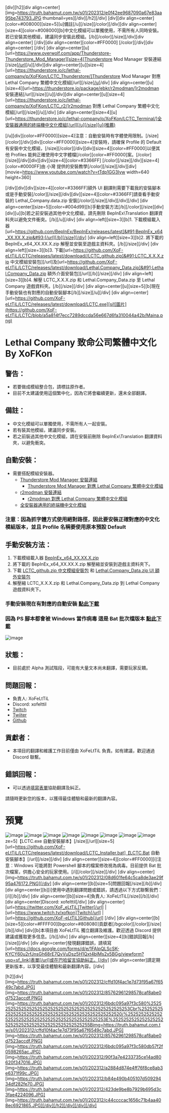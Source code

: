 [div][h2][div align=center][img=https://truth.bahamut.com.tw/s01/202312/e0f42ee9687090a67e83aa95be743793.JPG thumbnail=yes][/div][/h2][/div]
[div][div align=center][color=#008000][size=5][u]備註[/u][/size][/color][/div][div align=center][size=4][color=#008000][b]中文化模組可以單獨使用，不需所有人同時安裝。
若已安裝其他模組，建議同步安裝此模組。[/b][/color][/size][/div][div align=center]
[/div][div align=center][color=#FF0000]
[/color][/div][div align=center]
[/div]
[div align=center][u][url=https://www.overwolf.com/app/Thunderstore-Thunderstore_Mod_Manager][size=4]Thunderstore Mod Manager 安裝連結[/size][/url](推薦)[/u][/div][div align=center][u][size=4][url=https://thunderstore.io/c/lethal-company/p/XoFKon/LCTC_Thunderstore/]Thunderstore Mod Manager 對應 Lethal Company 繁體中文化模組[/url][/size][/u](推薦)[/div]
[div align=center][u][size=4][url=https://thunderstore.io/package/ebkr/r2modman/]r2modman 安裝連結[/url][/size][/u][/div][div align=center][u][size=4][url=https://thunderstore.io/c/lethal-company/p/XoFKon/LCTC_r2/]r2modman 對應 Lethal Company 繁體中文化模組[/url][/size][/u][/div]
[div align=center][size=4][u][url=https://thunderstore.io/c/lethal-company/p/XoFKon/LCTC_Terminal/]全安裝器通用的終端機中文化模組[/url][/u][/size][u](推薦)

[/u][div][color=#FF0000][size=4]注意：自動安裝時有字體使用限制。[/size][/color][/div][div][color=#FF0000][size=4]安裝時，請確保 Profile 的 Default 有安裝中文化模組，[/size][/color][/div][div][size=4][color=#FF0000]以便其他 Profiles 能夠正確使用中文字體檔[/color][color=#FF0000]案。[/color][/size][/div][div][div][size=4][color=#3366FF]
[/color][/size][/div][size=4][color=#0000FF]由 小灣 提供的安裝教學[/color][/size][/div][div][movie=https://www.youtube.com/watch?v=tTdp1GG3Iyw width=640 height=360]

[/div][div][div][size=4][color=#3366FF]額外 UI 翻譯則需要下載我的安裝腳本或是手動安裝[/color][/size][/div][div][size=4][color=#3366FF]請查看手動安裝的 Lethal_Company.data.zip 安裝[/color][/size][/div][/div][/div]
[div align=center][size=5][color=#004d99][b]手動安裝方法[/b][/color][/size][div]
[div][u][b]若之前安裝過其他中文化模組，請先刪除 BepInEx\Translation 翻譯資料夾以避免文件衝突。[/b][/u][/div]
[div align=left][size=3][b]1. 下載模組載入器[url=https://github.com/BepInEx/BepInEx/releases/latest]&#91;BepInEx_x64_XX.XX.X.zip&#93;[/url][/b][/size][/div]
[div align=left][size=3][b]2. 將下載的 BepInEx_x64_XX.XX.X.zip 解壓並安裝至遊戲主資料夾。[/b][/size][/div]
[div align=left][size=3][b]3. 下載[url=https://github.com/XoF-eLtTiL/LCTC/releases/latest/download//LCTC_github.zip]&#91;LCTC_X.X.X.zip 中文模組安裝包&#93;[/url]及[url=https://github.com/XoF-eLtTiL/LCTC/releases/latest/download/Lethal.Company_Data.zip]&#91;Lethal.Company_Data.zip 額外介面安裝包&#93;[/url][/b][/size][/div]
[div align=left][size=3][b]4. 解壓 LCTC_X.X.X.zip 和 Lethal.Company_Data.zip 至 Lethal Company 遊戲資料夾。[/b][/size][/div]
[div align=center][u][size=5][b]現在手動安裝也有對應的自動安裝腳本[/b][/size][/u][/div]
[div align=center][url=https://github.com/XoF-eLtTiL/LCTC/releases/latest/download/LCTC.exe][si![圖片](https://github.com/XoF-eLtTiL/LCTC/blob/a5a814f7ecc7289dccda56e667d6fa310044a42b/Maina.png)

# Lethal Company 致命公司繁體中文化 By XoFKon

## 警告：
- 若要做成模組整合包，請標註原作者。
- 目前不太建議使用這個繁中化，因為它將會繼續更新，還未全部翻譯。

## 備註：
- 中文化模組可以單獨使用，不需所有人一起安裝。
- 若有裝其他模組，建議同步安裝。
- 若之前裝過其他中文化模組，請在安裝前刪除 BepInEx\Translation 翻譯資料夾，以避免衝突。

## 自動安裝：
- 需要搭配模組安裝器。
  - [Thunderstore Mod Manager 安裝連結](https://www.overwolf.com/app/Thunderstore-Thunderstore_Mod_Manager)
    - [Thunderstore Mod Manager 對應 Lethal Company 繁體中文化模組](https://thunderstore.io/c/lethal-company/p/XoFKon/LCTC_Thunderstore)
  - [r2modman 安裝連結](https://thunderstore.io/package/ebkr/r2modman/)
    - [r2modman 對應 Lethal Company 繁體中文化模組](https://thunderstore.io/c/lethal-company/p/XoFKon/LCTC_r2/)
  - [全安裝器通用的終端機中文化模組](https://thunderstore.io/c/lethal-company/p/XoFKon/LCTC_Terminal/)

### 注意：因為抓字體方式使用**絕對路徑**，因此要安裝正確對應的中文化模組版本，**__並且 Profile 名稱要使用原本預設 Default__**

## 手動安裝方法：
1. 下載模組載入器 [BepInEx_x64_XX.XX.X.zip](https://github.com/BepInEx/BepInEx/releases/latest) 
2. 將下載的 BepInEx_x64_XX.XX.X.zip 解壓縮並安裝到遊戲主資料夾下。
3. 下載 [LCTC_github.zip 中文模組安裝包](https://github.com/XoF-eLtTiL/LCTC/releases/latest/download/LCTC_github.zip) 和 [Lethal.Company_Data.zip UI 額外安裝包](https://github.com/XoF-eLtTiL/LCTC/releases/latest/download/Lethal.Company_Data.zip)
4. 解壓縮 LCTC_X.X.X.zip 和 Lethal.Company_Data.zip 到 Lethal Company 遊戲資料夾下。

### 手動安裝現在有對應的自動安裝 [點此下載](https://github.com/XoF-eLtTiL/LCTC/releases/latest/download/LCTC.exe)
### 因為 PS 腳本都會被 Windows 當作病毒 這是 Bat 批次檔版本 [點此下載](https://github.com/XoF-eLtTiL/LCTC/releases/latest/download/LCTC_Installer.bat)

![image](https://truth.bahamut.com.tw/s01/202312/08d601fe64c5ca8de3ae29f95a476172.PNG)

## 狀態：
- 目前處於 Alpha 測試階段，可能有大量文本尚未翻譯，需要玩家反饋。

## 問題回報：
- 負責人: XoFeLtTiL
- Discord: xofelttil
- [Twitch](https://www.twitch.tv/xofkon)
- [Twiiter](https://twitter.com/XoF_eLtTiL)
- [Github](https://github.com/XoF-eLtTiL)

## 貢獻者：
- 本項目的翻譯和維護工作目前僅由 XoFeLtTiL 負責。如有建議，歡迎通過 Discord 聯繫。

## 錯誤回報：
- 可以透過[填寫表單](https://docs.google.com/forms/d/e/1FAIpQLScSK-KYCY60u2rfJnsGh68rE7QvVuDsz5H1Qxt4bIMs2x5BGg/viewform?usp=sf_link)協助翻譯及糾正。

請隨時更新您的版本，以獲得最佳體驗和最新的翻譯內容。

# 預覽
![image](https://truth.bahamut.com.tw/s01/202312/cffd10f4ac1e7d73f95a67f6549c7abd.JPG)
![image](https://truth.bahamut.com.tw/s01/202312/85762961298578caf8abe0d7523accdf.PNG)
![image](https://truth.bahamut.com.tw/s01/202312/6bdc095a97f3c580db57f2f0598265ac.JPG)
![image](https://truth.bahamut.com.tw/s01/202312/90f3a7e4233735ce14ad80620f347016.JPG)
![image](https://truth.bahamut.com.tw/s01/202312/a2884d874e4ff76f8ce8ab3e6371f99c.JPG)
![image](https://truth.bahamut.com.tw/s01/202312/b84e490b405107d50929434df282fe70.JPG)
![image](https://truth.bahamut.com.tw/s01/202312/423de9be8b7929b695d3c3fae4224096.JPG)
![image](https://truth.bahamut.com.tw/s01/202312/c44ccccac1656c71b4aa408ec6921865.JPG)
ze=5]【LCTC.exe 自動安裝腳本】[/size][/url][size=5][url=https://github.com/XoF-eLtTiL/LCTC/releases/latest/download/LCTC_Installer.bat]【LCTC.Bat 自動安裝腳本】[/url][/size][/div]
[div align=center][size=4][color=#FF0000][i]注意：Windows 可能將對 Powershell 腳本的檔案修改視為病毒。目前提供 Bat 批次檔案，供擔心安全的玩家使用。[/i][/color][/size][/div]
[div align=center][img=https://truth.bahamut.com.tw/s01/202312/08d601fe64c5ca8de3ae29f95a476172.PNG][/div]
[div align=center][b][size=5]問題回報[/size][/b][/div]
[div align=center][b][i]使用中遇到翻譯問題或錯誤，請透過以下方式聯繫我們：[/i][/b][/div]
[div align=center][b][size=4]負責人: XoFeLtTiL[/size][/b][/div]
[div align=center]Discord: xofelttil[/div]
[div align=center][url=https://twitter.com/XoF_eLtTiL]Twitter[/url] | [url=https://www.twitch.tv/xofkon]Twitch[/url] | [url=https://github.com/XoF-eLtTiL]Github[/url]
[/div]
[div align=center][b][size=5][color=#FFFF00][bgcolor=#808080]貢獻者[/bgcolor][/color][/size][/b][/div]
[div][b]本項目由 XoFeLtTiL 獨立翻譯及維護。歡迎透過 Discord 提供建議或獲取更多信息。[/b][/div]
[div align=center][size=4][b]錯誤回報[/b][/size][/div]
[div align=center]發現翻譯錯誤，請填寫[url=https://docs.google.com/forms/d/e/1FAIpQLScSK-KYCY60u2rfJnsGh68rE7QvVuDsz5H1Qxt4bIMs2x5BGg/viewform?usp=sf_link]表單[/url]或在巴哈留言協助糾正。[/div]
[div align=center]請定期更新版本，以享受最佳體驗和最新翻譯內容。[/div]

[h2][div][img=https://truth.bahamut.com.tw/s01/202312/cffd10f4ac1e7d73f95a67f6549c7abd.JPG]
[img=https://truth.bahamut.com.tw/s01/202312/85762961298578caf8abe0d7523accdf.PNG]
[img=https://truth.bahamut.com.tw/s01/202312/6bdc095a97f3c580%252525252525252525252525252525252525252525252525253Cbr%2525252525252525252525252525252525252525252525252520/%252525252525252525252525252525252525252525252525253E%252525252525252525252525252525252525252525252525255Bimg=https://truth.bahamut.com.tw/s01/202312/cffd10f4ac1e7d73f95a67f6549c7abd.JPG]
[img=https://truth.bahamut.com.tw/s01/202312/85762961298578caf8abe0d7523accdf.PNG]
[img=https://truth.bahamut.com.tw/s01/202312/6bdc095a97f3c580db57f2f0598265ac.JPG]
[img=https://truth.bahamut.com.tw/s01/202312/90f3a7e4233735ce14ad80620f347016.JPG]
[img=https://truth.bahamut.com.tw/s01/202312/a2884d874e4ff76f8ce8ab3e6371f99c.JPG]
[img=https://truth.bahamut.com.tw/s01/202312/b84e490b405107d50929434df282fe70.JPG]
[img=https://truth.bahamut.com.tw/s01/202312/423de9be8b7929b695d3c3fae4224096.JPG]
[img=https://truth.bahamut.com.tw/s01/202312/c44ccccac1656c71b4aa408ec6921865.JPG][/div][/h2][/div][/div][/div]
